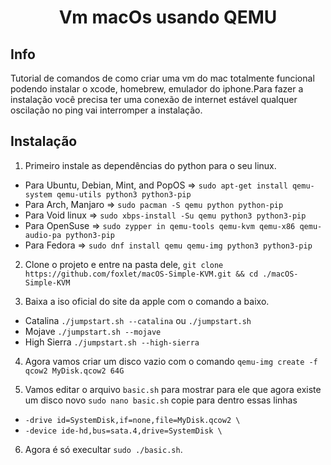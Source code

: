 <h1 align="center"> 
  Vm macOs usando QEMU
</h1>

## Info

Tutorial de comandos de como criar uma vm do mac totalmente funcional podendo instalar o xcode, homebrew, emulador do iphone.Para fazer a instalação você precisa ter uma conexão de internet estável qualquer oscilação no ping vai interromper a instalação.

## Instalação 

1. Primeiro instale as dependências do python para o seu linux.

- Para Ubuntu, Debian, Mint, and PopOS => `sudo apt-get install qemu-system qemu-utils python3 python3-pip`
- Para Arch, Manjaro => `sudo pacman -S qemu python python-pip `
- Para Void linux => `sudo xbps-install -Su qemu python3 python3-pip`
- Para OpenSuse => `sudo zypper in qemu-tools qemu-kvm qemu-x86 qemu-audio-pa python3-pip`
- Para Fedora => `sudo dnf install qemu qemu-img python3 python3-pip`

2. Clone o projeto e entre na pasta dele, `git clone https://github.com/foxlet/macOS-Simple-KVM.git && cd ./macOS-Simple-KVM`

3. Baixa a iso oficial do site da apple com o comando a baixo.

- Catalina `./jumpstart.sh --catalina` ou `./jumpstart.sh`
- Mojave `./jumpstart.sh --mojave`
- High Sierra `./jumpstart.sh --high-sierra`

4. Agora vamos criar um disco vazio com o comando `qemu-img create -f qcow2 MyDisk.qcow2 64G`

5. Vamos editar o arquivo `basic.sh` para mostrar para ele que agora existe um disco novo `sudo nano basic.sh` copie para dentro essas linhas

- `-drive id=SystemDisk,if=none,file=MyDisk.qcow2 \`
- `-device ide-hd,bus=sata.4,drive=SystemDisk \`

6. Agora é só execultar `sudo ./basic.sh`.
